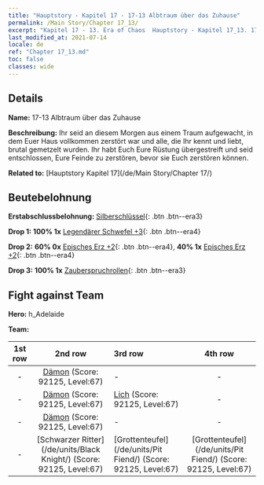 ```yaml
---
title: "Hauptstory - Kapitel 17 - 17-13 Albtraum über das Zuhause"
permalink: /Main Story/Chapter 17_13/
excerpt: "Kapitel 17 - 13. Era of Chaos  Hauptstory - Kapitel 17_13. 17-13 Albtraum über das Zuhause"
last_modified_at: 2021-07-14
locale: de
ref: "Chapter 17_13.md"
toc: false
classes: wide
---
```


## Details

 **Name:** 17-13 Albtraum über das Zuhause

 **Beschreibung:** Ihr seid an diesem Morgen aus einem Traum aufgewacht, in dem Euer Haus vollkommen zerstört war und alle, die Ihr kennt und liebt, brutal gemetzelt wurden. Ihr habt Euch Eure Rüstung übergestreift und seid entschlossen, Eure Feinde zu zerstören, bevor sie Euch zerstören können.

 **Related to:** [Hauptstory Kapitel 17](/de/Main Story/Chapter 17/)

## Beutebelohnung

 **Erstabschlussbelohnung:** [Silberschlüssel](/ItemsDE/con_693/){: .btn .btn--era3}

 **Drop 1:** **100% 1x** [Legendärer Schwefel +3](/ItemsDE/mat_57/){: .btn .btn--era4}

 **Drop 2:** **60% 0x** [Episches Erz +2](/ItemsDE/mat_47/){: .btn .btn--era4}, **40% 1x** [Episches Erz +2](/ItemsDE/mat_47/){: .btn .btn--era4}

 **Drop 3:** **100% 1x** [Zauberspruchrollen](/ItemsDE/con_694/){: .btn .btn--era3}


## Fight against Team
 **Hero:** h_Adelaide

 **Team:**


  | 1st row | 2nd row | 3rd row | 4th row |
  |:----:|:----:|:----|:----:|
  | - | [Dämon](/de/units/Demon/) (Score: 92125, Level:67)  | - | - |
  | - | [Dämon](/de/units/Demon/) (Score: 92125, Level:67)  | [Lich](/de/units/Lich/) (Score: 92125, Level:67)  | - |
  | - | [Dämon](/de/units/Demon/) (Score: 92125, Level:67)  | - | - |
  | - | [Schwarzer Ritter](/de/units/Black Knight/) (Score: 92125, Level:67)  | [Grottenteufel](/de/units/Pit Fiend/) (Score: 92125, Level:67)  | [Grottenteufel](/de/units/Pit Fiend/) (Score: 92125, Level:67)  |


